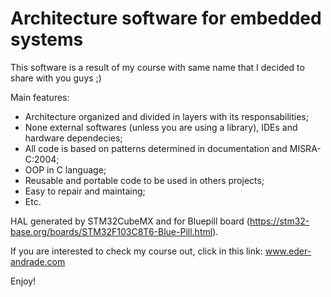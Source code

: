 # Architecture software for embedded systems

This software is a result of my course with same name that I decided to share with you guys ;)

Main features:

- Architecture organized and divided in layers with its responsabilities;
- None external softwares (unless you are using a library), IDEs and hardware dependecies;
- All code is based on patterns determined in documentation and MISRA-C:2004;
- OOP in C language;
- Reusable and portable code to be used in others projects;
- Easy to repair and maintaing;
- Etc.

HAL generated by STM32CubeMX and for Bluepill board (https://stm32-base.org/boards/STM32F103C8T6-Blue-Pill.html).

If you are interested to check my course out, click in this link: www.eder-andrade.com

Enjoy!
